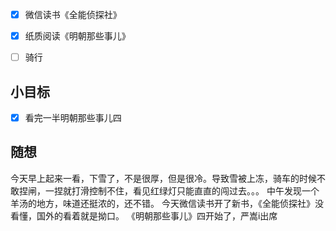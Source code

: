 - [x] 微信读书《全能侦探社》
- [x] 纸质阅读《明朝那些事儿》
- [ ] 骑行


## 小目标
- [x] 看完一半明朝那些事儿四

## 随想
今天早上起来一看，下雪了，不是很厚，但是很冷。导致雪被上冻，骑车的时候不敢捏闸，一捏就打滑控制不住，看见红绿灯只能直直的闯过去。。。
中午发现一个羊汤的地方，味道还挺浓的，还不错。
今天微信读书开了新书，《全能侦探社》没看懂，国外的看着就是拗口。
《明朝那些事儿》四开始了，严嵩i出席